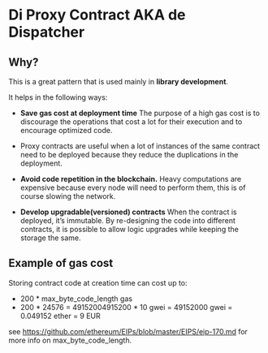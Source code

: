 # Di Proxy Contract AKA de Dispatcher

## Why?

This is a great pattern that is used mainly in **library development**.

It helps in the following ways:

- **Save gas cost at deployment time**
  The purpose of a high gas cost is to discourage the operations that cost a lot for their execution and to encourage optimized code.

- Proxy contracts are useful when a lot of instances of the same contract need to be deployed because they reduce the duplications in the deployment.

- **Avoid code repetition in the blockchain.**
  Heavy computations are expensive because every node will need to perform them, this is of course slowing the network.

- **Develop upgradable(versioned) contracts**
  When the contract is deployed, it’s immutable. By re-designing the code into different contracts, it is possible to allow logic upgrades while keeping the storage the same.

## Example of gas cost

Storing contract code at creation time can cost up to:

- 200 \* max_byte_code_length gas
- 200 \* 24576 = 49152004915200 \* 10 gwei = 49152000 gwei = 0.049152 ether = 9 EUR

see https://github.com/ethereum/EIPs/blob/master/EIPS/eip-170.md for more info on max_byte_code_length.
